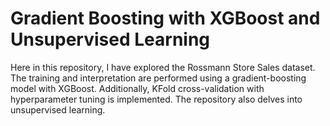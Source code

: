# Gradient Boosting with XGBoost and Unsupervised Learning
Here in this repository, I have explored the Rossmann Store Sales dataset. The training and interpretation are performed using a gradient-boosting model with XGBoost. Additionally, KFold cross-validation with hyperparameter tuning is implemented. The repository also delves into unsupervised learning.
